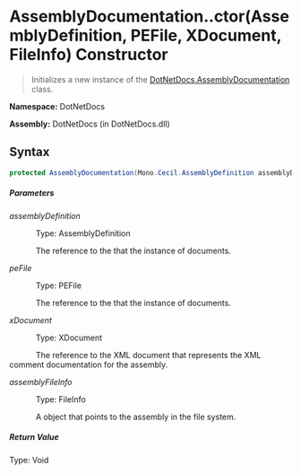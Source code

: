 # AssemblyDocumentation..ctor(AssemblyDefinition, PEFile, XDocument, FileInfo) Constructor
> Initializes a new instance of the [DotNetDocs.AssemblyDocumentation](/docs/AssemblyDocumentation.md) class.

**Namespace:** DotNetDocs

**Assembly:** DotNetDocs (in DotNetDocs.dll)
## Syntax
```csharp
protected AssemblyDocumentation(Mono.Cecil.AssemblyDefinition assemblyDefinition, ICSharpCode.Decompiler.Metadata.PEFile peFile, System.Xml.Linq.XDocument xDocument, System.IO.FileInfo assemblyFileInfo);
```
##### Parameters
*assemblyDefinition*

&nbsp;&nbsp;&nbsp;&nbsp;&nbsp;&nbsp;&nbsp;&nbsp;&nbsp;&nbsp;&nbsp;&nbsp;Type: AssemblyDefinition

&nbsp;&nbsp;&nbsp;&nbsp;&nbsp;&nbsp;&nbsp;&nbsp;&nbsp;&nbsp;&nbsp;&nbsp;The reference to the  that the instance of  documents.


*peFile*

&nbsp;&nbsp;&nbsp;&nbsp;&nbsp;&nbsp;&nbsp;&nbsp;&nbsp;&nbsp;&nbsp;&nbsp;Type: PEFile

&nbsp;&nbsp;&nbsp;&nbsp;&nbsp;&nbsp;&nbsp;&nbsp;&nbsp;&nbsp;&nbsp;&nbsp;The reference to the  that the instance of  documents.


*xDocument*

&nbsp;&nbsp;&nbsp;&nbsp;&nbsp;&nbsp;&nbsp;&nbsp;&nbsp;&nbsp;&nbsp;&nbsp;Type: XDocument

&nbsp;&nbsp;&nbsp;&nbsp;&nbsp;&nbsp;&nbsp;&nbsp;&nbsp;&nbsp;&nbsp;&nbsp;The reference to the XML document that represents the XML comment documentation for the assembly.


*assemblyFileInfo*

&nbsp;&nbsp;&nbsp;&nbsp;&nbsp;&nbsp;&nbsp;&nbsp;&nbsp;&nbsp;&nbsp;&nbsp;Type: FileInfo

&nbsp;&nbsp;&nbsp;&nbsp;&nbsp;&nbsp;&nbsp;&nbsp;&nbsp;&nbsp;&nbsp;&nbsp;A  object that points to the assembly in the file system.


##### Return Value
Type: Void



